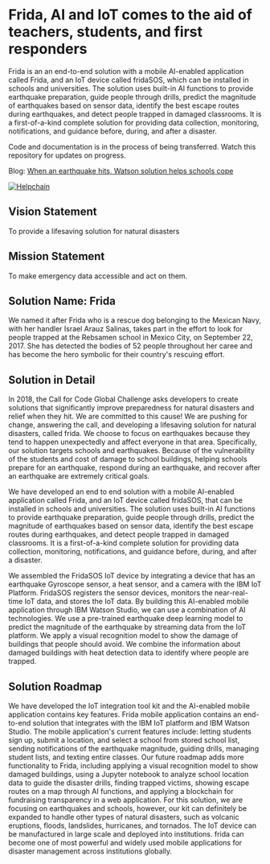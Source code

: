 # Frida, AI and IoT comes to the aid of teachers, students, and first responders

Frida is an an end-to-end solution with a mobile AI-enabled application called Frida, and an IoT device called fridaSOS, which can be installed in schools and universities. The solution uses built-in AI functions to provide earthquake preparation, guide people through drills, predict the magnitude of earthquakes based on sensor data, identify the best escape routes during earthquakes, and detect people trapped in damaged classrooms. It is a first-of-a-kind complete solution for providing data collection, monitoring, notifications, and guidance before, during, and after a disaster.

Code and documentation is in the process of being transferred. Watch this repository for updates on progress.

Blog: [When an earthquake hits, Watson solution helps schools cope](https://developer.ibm.com/blogs/2018/10/17/mitigating-earthquakes-in-schools/)

[![Helpchain](https://img.youtube.com/vi/LE2ZWJ3WUms/0.jpg)](https://www.youtube.com/watch?v=LE2ZWJ3WUms)


## Vision Statement
To provide a lifesaving solution for natural disasters

## Mission Statement
To make emergency data accessible and act on them.

## Solution Name: Frida
We named it after Frida who is a rescue dog belonging to the Mexican Navy, with her handler Israel Arauz Salinas, takes part in the effort to look for people trapped at the Rebsamen school in Mexico City, on September 22, 2017. She has detected the bodies of 52 people throughout her caree and has become the hero symbolic for their country's rescuing effort.

## Solution in Detail
In 2018, the Call for Code Global Challenge asks developers to create solutions that significantly improve preparedness for natural disasters and relief when they hit. We are committed to this cause! We are pushing for change, answering the call, and developing a lifesaving solution for natural disasters, called frida. We choose to focus on earthquakes because they tend to happen unexpectedly and affect everyone in that area. Specifically, our solution targets schools and earthquakes. Because of the vulnerability of the students and cost of damage to school buildings, helping schools prepare for an earthquake, respond during an earthquake, and recover after an earthquake are extremely critical goals.

We have developed an end to end solution with a mobile AI-enabled application called Frida, and an IoT device called fridaSOS, that can be installed in schools and universities. The solution uses built-in AI functions to provide earthquake preparation, guide people through drills, predict the magnitude of earthquakes based on sensor data, identify the best escape routes during earthquakes, and detect people trapped in damaged classrooms. It is a first-of-a-kind complete solution for providing data collection, monitoring, notifications, and guidance before, during, and after a disaster.

We assembled the FridaSOS IoT device by integrating a device that has an earthquake Gyroscope sensor, a heat sensor, and a camera with the IBM IoT Platform. FridaSOS registers the sensor devices, monitors the near-real-time IoT data, and stores the IoT data. By building this AI-enabled mobile application through IBM Watson Studio, we can use a combination of AI technologies. We use a pre-trained earthquake deep learning model to predict the magnitude of the earthquake by streaming data from the IoT platform. We apply a visual recognition model to show the damage of buildings that people should avoid. We combine the information about damaged buildings with heat detection data to identify where people are trapped. 

## Solution Roadmap
We have developed the IoT integration tool kit and the AI-enabled mobile application contains key features. Frida mobile application contains an end-to-end solution that integrates with the IBM IoT platform and IBM Watson Studio. The mobile application's current features include: letting students sign up, submit a location, and select a school from stored school list, sending notifications of the earthquake magnitude, guiding drills, managing student lists, and texting entire classes. Our future roadmap adds more functionality to Frida, including applying a visual recognition model to show damaged buildings, using a Jupyter notebook to analyze school location data to guide the disaster drills, finding trapped victims, showing escape routes on a map through AI functions, and applying a blockchain for fundraising transparency in a web application. For this solution, we are focusing on earthquakes and schools, however, our kit can definitely be expanded to handle other types of natural disasters, such as volcanic eruptions, floods, landslides, hurricanes, and tornados. The IoT device can be manufactured in large scale and deployed into institutions. frida can become one of most powerful and widely used mobile applications for disaster management across institutions globally.
